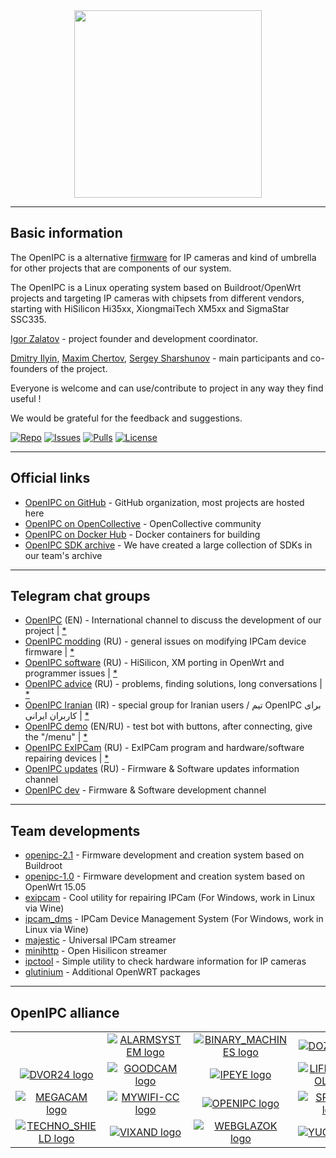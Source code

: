 
<div style="text-align:center"><img src="/images/logo_openipc.png" width="300" /></div>

---------------------------------------------------------------------------------

## Basic information

The OpenIPC is a alternative [firmware](https://github.com/OpenIPC) for IP cameras and kind of umbrella for other projects that are components of our system.

The OpenIPC is a Linux operating system based on Buildroot/OpenWrt projects and targeting IP cameras with chipsets from different vendors, starting with HiSilicon Hi35xx, XiongmaiTech XM5xx and SigmaStar SSC335.

[Igor Zalatov](https://web.telegram.org/#/im?p=@FlyRouter) - project founder and development coordinator.

[Dmitry Ilyin](https://web.telegram.org/#/im?p=@widgetii), [Maxim Chertov](https://web.telegram.org/#/im?p=@mAX3773), [Sergey Sharshunov](https://web.telegram.org/#/im?p=@USSSSSH) - main participants and co-founders of the project.

Everyone is welcome and can use/contribute to project in any way they find useful !

We would be grateful for the feedback and suggestions.

[![Repo](https://img.shields.io/github/repo-size/OpenIPC/openipc.github.io)](https://github.com/OpenIPC/openipc.github.io)
[![Issues](https://img.shields.io/github/issues/OpenIPC/openipc.github.io)](https://github.com/OpenIPC/openipc.github.io/issues)
[![Pulls](https://img.shields.io/github/issues-pr/OpenIPC/openipc.github.io)](https://github.com/OpenIPC/openipc.github.io/pulls)
[![License](https://img.shields.io/github/license/OpenIPC/openipc.github.io)](https://opensource.org/licenses/MIT)

---------------------------------------------------------------------------------

## Official links

* [OpenIPC on GitHub](https://github.com/OpenIPC/) - GitHub organization, most projects are hosted here
* [OpenIPC on OpenCollective](https://opencollective.com/openipc) - OpenCollective community
* [OpenIPC on Docker Hub](https://hub.docker.com/u/openipc) - Docker containers for building
* [OpenIPC SDK archive](https://opencollective.com/openipc/updates/restricting-public-access-to-dl-openipc-org-archive-files-from-1-august) - We have created a large collection of SDKs in our team's archive

---------------------------------------------------------------------------------

## Telegram chat groups

* [OpenIPC](https://t.me/openipc) (EN) - International channel to discuss the development of our project | [*](https://combot.org/c/1166652144)
* [OpenIPC modding](https://t.me/openipc_modding) (RU) - general issues on modifying IPCam device firmware | [*](https://combot.org/c/-1001247643198)
* [OpenIPC software](https://t.me/openipc_software) (RU) - HiSilicon, XM porting in OpenWrt and programmer issues | [*](https://combot.org/c/-1001196905312)
* [OpenIPC advice](https://t.me/openipc_advice) (RU) - problems, finding solutions, long conversations | [*](https://combot.org/c/1385065634)
* [OpenIPC Iranian](https://t.me/joinchat/T_GwQUBTJdfXJrFb) (IR) - special group for Iranian users / تیم OpenIPC برای کاربران ایرانی | [*](https://combot.org/c/-1001341239361)
* [OpenIPC demo](https://t.me/openipc_demo)  (EN/RU) - test bot with buttons, after connecting, give the "/menu" | [*](https://combot.org/c/1414887196)
* [OpenIPC ExIPCam](https://t.me/ExIPCam) (RU) - ExIPCam program and hardware/software repairing devices | [*](https://combot.org/c/1213889378)
* [OpenIPC updates](https://t.me/s/openipc_updates) (RU) - Firmware & Software updates information channel
* [OpenIPC dev](https://t.me/s/openipc_dev) - Firmware & Software development channel

---------------------------------------------------------------------------------

## Team developments

* [openipc-2.1](https://openipc.github.io/openipc-2.1) - Firmware development and creation system based on Buildroot
* [openipc-1.0](https://github.com/OpenIPC/chaos_calmer) - Firmware development and creation system based on OpenWrt 15.05
* [exipcam](http://team.openipc.org/exipcam) - Cool utility for repairing IPCam (For Windows, work in Linux via Wine)
* [ipcam_dms](http://team.openipc.org/ipcam_dms) - IPCam Device Management System (For Windows, work in Linux via Wine)
* [majestic](https://github.com/OpenIPC/majestic_issues/issues) - Universal IPCam streamer
* [minihttp](https://github.com/OpenIPC/hi_minihttp) - Open Hisilicon streamer
* [ipctool](https://openipc.github.io/ipctool) - Simple utility to check hardware information for IP cameras
* [glutinium](https://github.com/ZigFisher/Glutinium) - Additional OpenWRT packages

---------------------------------------------------------------------------------

## OpenIPC alliance

|   |   |   |   |
|:-:|:-:|:-:|:-:|
| | [![ALARMSYSTEM logo](https://openipc.github.io/images/partner_alarmsystem_mini.png "ALARMSYSTEM logo")](https://alarmsystem-cctv.ru/product-category/cctv-products/cctv-cameras/ip-cameras-cctv/?swoof=1&product_brands=openipc&really_curr_tax=189-product_cat) | [![BINARY_MACHINES logo](https://openipc.github.io/images/partner_binary-machines_mini.png "BINARY_MACHINES logo")](http://bmachines.ru) | [![DOZOR logo](https://openipc.github.io/images/partner_dozor_mini.png "DOZOR logo")](https://dozor-smart.ru) |
| [![DVOR24 logo](https://openipc.github.io/images/partner_dvor24_mini.png "DVOR24 logo")](https://dvor24.ru) | [![GOODCAM logo](https://openipc.github.io/images/partner_goodcam_mini.png "GOODCAM logo")](https://www.goodcam.io) | [![IPEYE logo](https://openipc.github.io/images/partner_ipeye_mini.png "IPEYE logo")](https://ipeye.ru) | [![LIFECONTROL logo](https://openipc.github.io/images/partner_lifecontrol_mini.png "LIFECONTROL logo")](https://lifecontrol.ru/) |
| [![MEGACAM logo](https://openipc.github.io/images/partner_megacam_mini.png "MEGACAM logo")](http://megacam.kz) | [![MYWIFI-CC logo](https://openipc.github.io/images/partner_mywifi-cc_mini.png "MYWIFI-CC logo")](https://xn--80aaaf0bh2e7a5c.xn--p1ai/) | [![OPENIPC logo](https://openipc.github.io/images/partner_openipc_mini.png "OPENIPC logo")](https://openipc.org) | [![SPUTNIK logo](https://openipc.github.io/images/partner_sputnik_mini.png "SPUTNIK logo")](https://sputnik.systems) |
| [![TECHNO_SHIELD logo](https://openipc.github.io/images/partner_techno-shield_mini.png "TECHNO_SCHIELD logo")](https://msvoko.ru) | [![VIXAND logo](https://openipc.github.io/images/partner_vixand_mini.png "VIXAND logo")](http://vixand.ru) | [![WEBGLAZOK logo](https://openipc.github.io/images/partner_webglazok_mini.png "WEBGLAZOK logo")](https://webglazok.com) | [![YUCCA logo](https://openipc.github.io/images/partner_yucca_mini.png "YUCCA logo")](https://yucca.app/en) |
